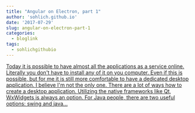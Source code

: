 ```yaml
---
title: "Angular on Electron, part 1"
author: 'sohlich.github.io'
date: '2017-07-29'
slug: angular-on-electron-part-1
categories:
  - bloglink
tags:
  - sohlichgithubio
---
```


[Today it is possible to have almost all the applications as a service online. Literally you don't have to install any of it on you computer. Even if this is possible, but for me it is still more comfortable to have a dedicated desktop application. I believe I'm not the only one. There are a lot of ways how to create a desktop application. Utilizing the native frameworks like Qt, WxWidgets is always an option. For Java people, there are two useful options: swing and java...<click to read more>](https://sohlich.github.io/post/angular_electron/)

